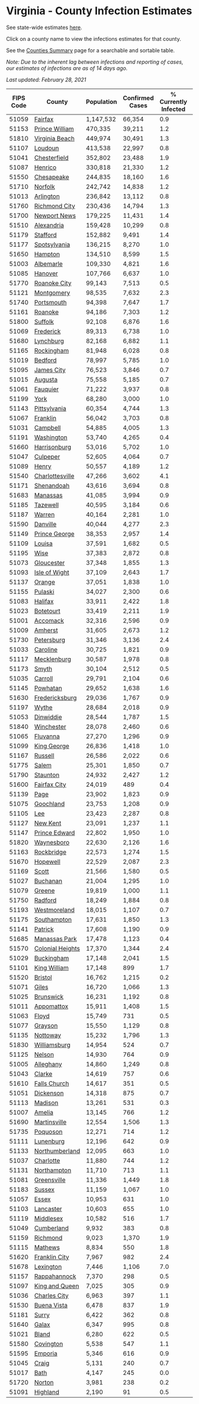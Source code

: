 # Virginia - County Infection Estimates

See state-wide estimates [here](/infections/us-va).

Click on a county name to view the infections estimates for that county.

See the [Counties Summary](/infections/summary-counties) page for a searchable and sortable table.

*Note: Due to the inherent lag between infections and reporting of cases, our estimates of infections are as of 14 days ago.*

*Last updated: February 28, 2021*

|   FIPS Code |                               County |   Population |   Confirmed Cases |   % Currently Infected |   % Total Infected |
|-------------|--------------------------------------|--------------|-------------------|------------------------|--------------------|
|       51059 |                   [Fairfax](fairfax) |    1,147,532 |            66,354 |                    0.9 |               20.6 |
|       51153 |     [Prince William](prince-william) |      470,335 |            39,211 |                    1.2 |               29.1 |
|       51810 |     [Virginia Beach](virginia-beach) |      449,974 |            30,491 |                    1.3 |               21.4 |
|       51107 |                   [Loudoun](loudoun) |      413,538 |            22,997 |                    0.8 |               19.0 |
|       51041 |         [Chesterfield](chesterfield) |      352,802 |            23,488 |                    1.9 |               21.8 |
|       51087 |                   [Henrico](henrico) |      330,818 |            21,330 |                    1.2 |               21.6 |
|       51550 |             [Chesapeake](chesapeake) |      244,835 |            18,160 |                    1.6 |               23.6 |
|       51710 |                   [Norfolk](norfolk) |      242,742 |            14,838 |                    1.2 |               19.7 |
|       51013 |               [Arlington](arlington) |      236,842 |            13,112 |                    0.8 |               19.8 |
|       51760 |       [Richmond City](richmond-city) |      230,436 |            14,794 |                    1.3 |               21.4 |
|       51700 |         [Newport News](newport-news) |      179,225 |            11,431 |                    1.4 |               20.1 |
|       51510 |             [Alexandria](alexandria) |      159,428 |            10,299 |                    0.8 |               23.7 |
|       51179 |                 [Stafford](stafford) |      152,882 |             9,491 |                    1.4 |               20.4 |
|       51177 |         [Spotsylvania](spotsylvania) |      136,215 |             8,270 |                    1.0 |               19.9 |
|       51650 |                   [Hampton](hampton) |      134,510 |             8,599 |                    1.5 |               20.2 |
|       51003 |               [Albemarle](albemarle) |      109,330 |             4,821 |                    1.6 |               14.0 |
|       51085 |                   [Hanover](hanover) |      107,766 |             6,637 |                    1.0 |               19.7 |
|       51770 |         [Roanoke City](roanoke-city) |       99,143 |             7,513 |                    0.5 |               23.7 |
|       51121 |             [Montgomery](montgomery) |       98,535 |             7,632 |                    2.3 |               23.4 |
|       51740 |             [Portsmouth](portsmouth) |       94,398 |             7,647 |                    1.7 |               26.3 |
|       51161 |                   [Roanoke](roanoke) |       94,186 |             7,303 |                    1.2 |               23.9 |
|       51800 |                   [Suffolk](suffolk) |       92,108 |             6,876 |                    1.6 |               24.2 |
|       51069 |               [Frederick](frederick) |       89,313 |             6,738 |                    1.0 |               24.2 |
|       51680 |               [Lynchburg](lynchburg) |       82,168 |             6,882 |                    1.1 |               26.2 |
|       51165 |             [Rockingham](rockingham) |       81,948 |             6,028 |                    0.8 |               24.7 |
|       51019 |                   [Bedford](bedford) |       78,997 |             5,785 |                    1.0 |               22.7 |
|       51095 |             [James City](james-city) |       76,523 |             3,846 |                    0.7 |               16.8 |
|       51015 |                   [Augusta](augusta) |       75,558 |             5,185 |                    0.7 |               21.5 |
|       51061 |                 [Fauquier](fauquier) |       71,222 |             3,937 |                    0.8 |               18.3 |
|       51199 |                         [York](york) |       68,280 |             3,000 |                    1.0 |               13.9 |
|       51143 |         [Pittsylvania](pittsylvania) |       60,354 |             4,744 |                    1.3 |               24.4 |
|       51067 |                 [Franklin](franklin) |       56,042 |             3,703 |                    0.8 |               20.2 |
|       51031 |                 [Campbell](campbell) |       54,885 |             4,005 |                    1.3 |               22.4 |
|       51191 |             [Washington](washington) |       53,740 |             4,265 |                    0.4 |               24.7 |
|       51660 |         [Harrisonburg](harrisonburg) |       53,016 |             5,702 |                    1.0 |               38.1 |
|       51047 |                 [Culpeper](culpeper) |       52,605 |             4,064 |                    0.7 |               27.1 |
|       51089 |                       [Henry](henry) |       50,557 |             4,189 |                    1.2 |               26.1 |
|       51540 |   [Charlottesville](charlottesville) |       47,266 |             3,602 |                    4.1 |               23.8 |
|       51171 |             [Shenandoah](shenandoah) |       43,616 |             3,694 |                    0.8 |               29.0 |
|       51683 |                 [Manassas](manassas) |       41,085 |             3,994 |                    0.9 |               37.2 |
|       51185 |                 [Tazewell](tazewell) |       40,595 |             3,184 |                    0.6 |               24.0 |
|       51187 |                     [Warren](warren) |       40,164 |             2,281 |                    1.0 |               18.6 |
|       51590 |                 [Danville](danville) |       40,044 |             4,277 |                    2.3 |               33.2 |
|       51149 |       [Prince George](prince-george) |       38,353 |             2,957 |                    1.4 |               24.4 |
|       51109 |                     [Louisa](louisa) |       37,591 |             1,682 |                    0.5 |               14.5 |
|       51195 |                         [Wise](wise) |       37,383 |             2,872 |                    0.8 |               23.6 |
|       51073 |             [Gloucester](gloucester) |       37,348 |             1,855 |                    1.3 |               15.5 |
|       51093 |       [Isle of Wight](isle-of-wight) |       37,109 |             2,643 |                    1.7 |               23.1 |
|       51137 |                     [Orange](orange) |       37,051 |             1,838 |                    1.0 |               15.8 |
|       51155 |                   [Pulaski](pulaski) |       34,027 |             2,300 |                    0.6 |               20.9 |
|       51083 |                   [Halifax](halifax) |       33,911 |             2,422 |                    1.8 |               22.0 |
|       51023 |               [Botetourt](botetourt) |       33,419 |             2,211 |                    1.9 |               20.5 |
|       51001 |                 [Accomack](accomack) |       32,316 |             2,596 |                    0.9 |               32.6 |
|       51009 |                   [Amherst](amherst) |       31,605 |             2,673 |                    1.2 |               26.3 |
|       51730 |             [Petersburg](petersburg) |       31,346 |             3,136 |                    2.4 |               31.7 |
|       51033 |                 [Caroline](caroline) |       30,725 |             1,821 |                    0.9 |               18.8 |
|       51117 |           [Mecklenburg](mecklenburg) |       30,587 |             1,978 |                    0.8 |               22.1 |
|       51173 |                       [Smyth](smyth) |       30,104 |             2,512 |                    0.5 |               25.9 |
|       51035 |                   [Carroll](carroll) |       29,791 |             2,104 |                    0.6 |               22.7 |
|       51145 |                 [Powhatan](powhatan) |       29,652 |             1,638 |                    1.6 |               17.3 |
|       51630 |     [Fredericksburg](fredericksburg) |       29,036 |             1,767 |                    0.9 |               20.3 |
|       51197 |                       [Wythe](wythe) |       28,684 |             2,018 |                    0.9 |               21.9 |
|       51053 |               [Dinwiddie](dinwiddie) |       28,544 |             1,787 |                    1.5 |               19.8 |
|       51840 |             [Winchester](winchester) |       28,078 |             2,460 |                    0.6 |               28.9 |
|       51065 |                 [Fluvanna](fluvanna) |       27,270 |             1,296 |                    0.9 |               15.9 |
|       51099 |           [King George](king-george) |       26,836 |             1,418 |                    1.0 |               17.0 |
|       51167 |                   [Russell](russell) |       26,586 |             2,022 |                    0.6 |               23.4 |
|       51775 |                       [Salem](salem) |       25,301 |             1,850 |                    0.7 |               23.1 |
|       51790 |                 [Staunton](staunton) |       24,932 |             2,427 |                    1.2 |               30.2 |
|       51600 |         [Fairfax City](fairfax-city) |       24,019 |               489 |                    0.4 |                7.1 |
|       51139 |                         [Page](page) |       23,902 |             1,823 |                    0.9 |               26.3 |
|       51075 |               [Goochland](goochland) |       23,753 |             1,208 |                    0.9 |               17.2 |
|       51105 |                           [Lee](lee) |       23,423 |             2,287 |                    0.8 |               30.1 |
|       51127 |                 [New Kent](new-kent) |       23,091 |             1,237 |                    1.1 |               16.9 |
|       51147 |       [Prince Edward](prince-edward) |       22,802 |             1,950 |                    1.0 |               28.2 |
|       51820 |             [Waynesboro](waynesboro) |       22,630 |             2,126 |                    1.6 |               29.4 |
|       51163 |             [Rockbridge](rockbridge) |       22,573 |             1,274 |                    1.5 |               17.4 |
|       51670 |                 [Hopewell](hopewell) |       22,529 |             2,087 |                    2.3 |               29.6 |
|       51169 |                       [Scott](scott) |       21,566 |             1,580 |                    0.5 |               22.5 |
|       51027 |                 [Buchanan](buchanan) |       21,004 |             1,295 |                    1.0 |               19.2 |
|       51079 |                     [Greene](greene) |       19,819 |             1,000 |                    1.1 |               16.0 |
|       51750 |                   [Radford](radford) |       18,249 |             1,884 |                    0.8 |               32.1 |
|       51193 |         [Westmoreland](westmoreland) |       18,015 |             1,107 |                    0.7 |               20.2 |
|       51175 |           [Southampton](southampton) |       17,631 |             1,850 |                    1.3 |               35.3 |
|       51141 |                   [Patrick](patrick) |       17,608 |             1,190 |                    0.9 |               21.1 |
|       51685 |       [Manassas Park](manassas-park) |       17,478 |             1,123 |                    0.4 |               24.9 |
|       51570 | [Colonial Heights](colonial-heights) |       17,370 |             1,344 |                    2.4 |               25.3 |
|       51029 |             [Buckingham](buckingham) |       17,148 |             2,041 |                    1.5 |               44.2 |
|       51101 |         [King William](king-william) |       17,148 |               899 |                    1.7 |               16.2 |
|       51520 |                   [Bristol](bristol) |       16,762 |             1,215 |                    0.2 |               22.4 |
|       51071 |                       [Giles](giles) |       16,720 |             1,066 |                    1.3 |               19.5 |
|       51025 |               [Brunswick](brunswick) |       16,231 |             1,192 |                    0.8 |               23.7 |
|       51011 |             [Appomattox](appomattox) |       15,911 |             1,408 |                    1.5 |               27.7 |
|       51063 |                       [Floyd](floyd) |       15,749 |               731 |                    0.5 |               14.5 |
|       51077 |                   [Grayson](grayson) |       15,550 |             1,129 |                    0.8 |               23.1 |
|       51135 |                 [Nottoway](nottoway) |       15,232 |             1,796 |                    1.3 |               37.1 |
|       51830 |         [Williamsburg](williamsburg) |       14,954 |               524 |                    0.7 |               12.0 |
|       51125 |                     [Nelson](nelson) |       14,930 |               764 |                    0.9 |               16.0 |
|       51005 |               [Alleghany](alleghany) |       14,860 |             1,249 |                    0.8 |               25.2 |
|       51043 |                     [Clarke](clarke) |       14,619 |               757 |                    0.6 |               16.5 |
|       51610 |         [Falls Church](falls-church) |       14,617 |               351 |                    0.5 |                9.0 |
|       51051 |               [Dickenson](dickenson) |       14,318 |               875 |                    0.7 |               18.8 |
|       51113 |                   [Madison](madison) |       13,261 |               531 |                    0.3 |               13.2 |
|       51007 |                     [Amelia](amelia) |       13,145 |               766 |                    1.2 |               18.5 |
|       51690 |         [Martinsville](martinsville) |       12,554 |             1,506 |                    1.3 |               37.7 |
|       51735 |                 [Poquoson](poquoson) |       12,271 |               714 |                    1.2 |               18.1 |
|       51111 |               [Lunenburg](lunenburg) |       12,196 |               642 |                    0.9 |               16.4 |
|       51133 |     [Northumberland](northumberland) |       12,095 |               663 |                    1.0 |               17.4 |
|       51037 |               [Charlotte](charlotte) |       11,880 |               744 |                    1.2 |               19.6 |
|       51131 |           [Northampton](northampton) |       11,710 |               713 |                    1.1 |               24.6 |
|       51081 |           [Greensville](greensville) |       11,336 |             1,449 |                    1.8 |               44.3 |
|       51183 |                     [Sussex](sussex) |       11,159 |             1,067 |                    1.0 |               33.1 |
|       51057 |                       [Essex](essex) |       10,953 |               631 |                    1.0 |               18.9 |
|       51103 |               [Lancaster](lancaster) |       10,603 |               655 |                    1.0 |               19.1 |
|       51119 |               [Middlesex](middlesex) |       10,582 |               516 |                    1.7 |               15.1 |
|       51049 |             [Cumberland](cumberland) |        9,932 |               383 |                    0.8 |               12.9 |
|       51159 |                 [Richmond](richmond) |        9,023 |             1,370 |                    1.9 |               57.3 |
|       51115 |                   [Mathews](mathews) |        8,834 |               550 |                    1.8 |               18.8 |
|       51620 |       [Franklin City](franklin-city) |        7,967 |               982 |                    2.4 |               39.7 |
|       51678 |               [Lexington](lexington) |        7,446 |             1,106 |                    7.0 |               44.6 |
|       51157 |         [Rappahannock](rappahannock) |        7,370 |               298 |                    0.5 |               13.1 |
|       51097 |     [King and Queen](king-and-queen) |        7,025 |               305 |                    0.9 |               13.9 |
|       51036 |         [Charles City](charles-city) |        6,963 |               397 |                    1.1 |               18.9 |
|       51530 |           [Buena Vista](buena-vista) |        6,478 |               837 |                    1.9 |               40.2 |
|       51181 |                       [Surry](surry) |        6,422 |               362 |                    0.8 |               17.7 |
|       51640 |                       [Galax](galax) |        6,347 |               995 |                    0.8 |               54.3 |
|       51021 |                       [Bland](bland) |        6,280 |               622 |                    0.5 |               30.6 |
|       51580 |               [Covington](covington) |        5,538 |               547 |                    1.1 |               34.8 |
|       51595 |                   [Emporia](emporia) |        5,346 |               616 |                    0.9 |               40.6 |
|       51045 |                       [Craig](craig) |        5,131 |               240 |                    0.7 |               14.7 |
|       51017 |                         [Bath](bath) |        4,147 |               245 |                    0.0 |               18.3 |
|       51720 |                     [Norton](norton) |        3,981 |               238 |                    0.2 |               18.8 |
|       51091 |                 [Highland](highland) |        2,190 |                91 |                    0.5 |               13.3 |